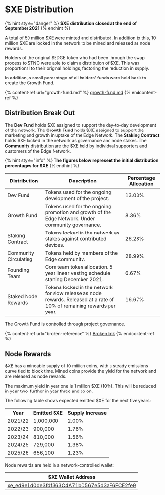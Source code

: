 # $XE Distribution

{% hint style="danger" %}
**$XE distribution closed at the end of September 2021**
{% endhint %}

A total of 50 million $XE were minted and distributed. In addition to this, 10 million $XE are locked in the network to be mined and released as node rewards.

Holders of the original $EDGE token who had been through the swap process to $TNC were able to claim a distribuion of $XE. This was proportional to their original holdings, factoring the reduction in supply.

In addition, a small percentage of all holders' funds were held back to create the Growth Fund.

{% content-ref url="growth-fund.md" %}
[growth-fund.md](growth-fund.md)
{% endcontent-ref %}

## Distribution Break Out

The **Dev Fund** holds $XE assigned to support the day-to-day development of the network. The **Growth Fund** holds $XE assigned to support the marketing and growth in uptake of the Edge Network. The **Staking Contract** holds $XE locked in the network as governance and node stakes. The **Community** distribution are the $XE held by individual supporters and customers of the Edge Network.

{% hint style="info" %}
**The figures below represent the initial distribution percentages for $XE**
{% endhint %}

| Distribution          | Description                                                                                                             | Percentage Allocation |
| --------------------- | ----------------------------------------------------------------------------------------------------------------------- | --------------------- |
| Dev Fund              | Tokens used for the ongoing development of the project.                                                                 | 13.03%                |
| Growth Fund           | Tokens used for the ongoing promotion and growth of the Edge Network. Under community governance.                       | 8.36%                 |
| Staking Contract      | Tokens locked in the network as stakes against contributed devices.                                                     | 26.28%                |
| Community Circulating | Tokens held by members of the Edge community.                                                                           | 28.99%                |
| Founding Team         | Core team token allocation. 5 year linear vesting schedule starting December 2021.                                      | 6.67%                 |
| Staked Node Rewards   | Tokens locked in the network for slow release as node rewards. Released at a rate of 10% of remaining rewards per year. | 16.67%                |

The Growth Fund is controlled through project governance.

{% content-ref url="broken-reference" %}
[Broken link](broken-reference)
{% endcontent-ref %}

## Node Rewards

$XE has a mineable supply of 10 million coins, with a steady emissions curve tied to block time. Mined coins provide the yield for the network and are released as node rewards.

The maximum yield in year one is 1 million $XE (10%). This will be reduced in year two, further in year three and so on.

The following table shows expected emitted $XE for the next five years:

| Year    | Emitted $XE | Supply Increase |
| ------- | ----------- | --------------- |
| 2021/22 | 1,000,000   | 2.00%           |
| 2022/23 | 900,000     | 1.76%           |
| 2023/24 | 810,000     | 1.56%           |
| 2024/25 | 729,000     | 1.38%           |
| 2025/26 | 656,100     | 1.23%           |

Node rewards are held in a network-controlled wallet:

| $XE Wallet Address                                                                                                     |
| ---------------------------------------------------------------------------------------------------------------------- |
| [xe\_ed9e1d0de3fdf363C4A71bC567e5d3aF6FCE2fe9](https://xe.network/wallet/xe\_ed9e1d0de3fdf363C4A71bC567e5d3aF6FCE2fe9) |

